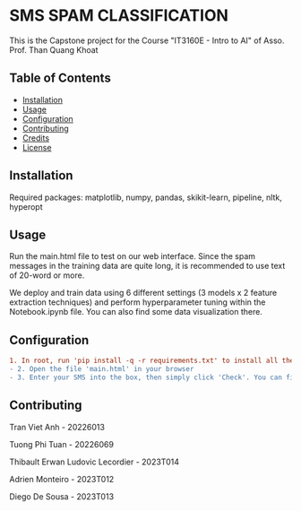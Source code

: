 # SMS SPAM CLASSIFICATION

This is the Capstone project for the Course "IT3160E - Intro to AI" of Asso. Prof. Than Quang Khoat

## Table of Contents
- [Installation](#installation)
- [Usage](#usage)
- [Configuration](#configuration)
- [Contributing](#contributing)
- [Credits](#credits)
- [License](#license)

## Installation

Required packages: matplotlib, numpy, pandas, skikit-learn, pipeline, nltk, hyperopt

## Usage

Run the main.html file to test on our web interface. Since the spam messages in the training data are quite long, it is recommended to use text of 20-word or more.

We deploy and train data using 6 different settings (3 models x 2 feature extraction techniques) and perform hyperparameter tuning within the Notebook.ipynb file. You can also find some data visualization there.

## Configuration

```diff
1. In root, run 'pip install -q -r requirements.txt' to install all the required packages
- 2. Open the file 'main.html' in your browser
- 3. Enter your SMS into the box, then simply click 'Check'. You can find some examples within the 'sample.txt' file.
```

## Contributing

Tran Viet Anh - 20226013

Tuong Phi Tuan - 20226069

Thibault Erwan Ludovic Lecordier - 2023T014

Adrien Monteiro - 2023T012

Diego De Sousa - 2023T013
